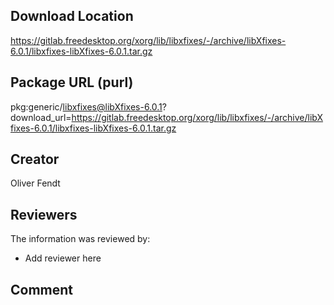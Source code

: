 ## Download Location

https://gitlab.freedesktop.org/xorg/lib/libxfixes/-/archive/libXfixes-6.0.1/libxfixes-libXfixes-6.0.1.tar.gz

## Package URL (purl)

pkg:generic/libxfixes@libXfixes-6.0.1?download_url=https://gitlab.freedesktop.org/xorg/lib/libxfixes/-/archive/libXfixes-6.0.1/libxfixes-libXfixes-6.0.1.tar.gz

## Creator

Oliver Fendt

## Reviewers

The information was reviewed by:

* Add reviewer here

## Comment

